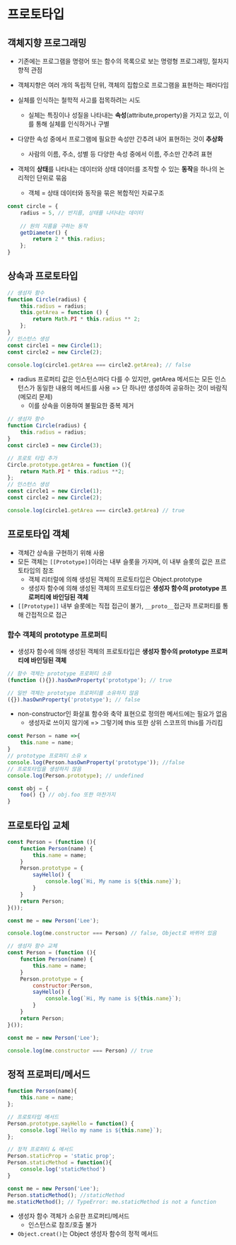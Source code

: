 # 프로토타입

## 객체지향 프로그래밍

- 기존에는 프로그램을 명령어 또는 함수의 목록으로 보는 명령형 프로그래밍, 절차지향적 관점
- 객체지향은 여러  개의 독립적 단위, 객체의 집합으로 프로그램을 표현하는 패러다임
- 실체를 인식하는 철학적 사고를 접목하려는 시도
  - 실체는 특징이나 성질을 나타내는 **속성**(attribute,property)을 가지고 있고, 이를 통해 실체를 인식하거나 구별
- 다양한 속성 중에서 프로그램에 필요한 속성만 간추려 내어 표현하는 것이 **추상화**
  - 사람의 이름, 주소, 성별 등 다양한 속성 중에서 이름, 주소만 간추려 표현

- 객체의 **상태**를 나타내는 데이터와 상태 데이터를 조작할 수 있는 **동작**을 하나의 논리적인 단위로 묶음
  - 객체 = 상태 데이터와 동작을 묶은 복합적인 자료구조

```javascript
const circle = {
    radius = 5, // 반지름, 상태를 나타내는 데이터
    
    // 원의 지름을 구하는 동작
    getDiameter() {
        return 2 * this.radius;
    };
}
```



## 상속과 프로토타입

```javascript
// 생성자 함수
function Circle(radius) {
    this.radius = radius;
    this.getArea = function () {
        return Math.PI * this.radius ** 2;
    };
}
// 인스턴스 생성
const circle1 = new Circle(1);
const circle2 = new Circle(2);

console.log(circle1.getArea === circle2.getArea); // false
```

- radius 프로퍼티 값은 인스턴스마다 다를 수 있지만, getArea 메서드는 모든 인스턴스가 동일한 내용의 메서드를 사용 => 단 하나만 생성하여 공유하는 것이 바람직(메모리 문제)
  - 이를 상속을 이용하여 불필요한 중복 제거

```javascript
// 생성자 함수
function Circle(radius) {
    this.radius = radius;
}
const circle3 = new Circle(3);

// 프로토 타입 추가
Circle.prototype.getArea = function (){
    return Math.PI * this.radius **2;
};
// 인스턴스 생성
const circle1 = new Circle(1);
const circle2 = new Circle(2);

console.log(circle1.getArea === circle3.getArea) // true
```



## 프로토타입 객체

- 객체간 상속을 구현하기 위해 사용
- 모든 객체는 `[[Prototype]]`이라는 내부 슬롯을 가지며, 이 내부 슬롯의 값은 프르토타입의 참조
  - 객체 리터럴에 의해 생성된 객체의 프로토타입은 Object.prototype
  - 생성자 함수에 의해 생성된 객체의 프로토타입은 **생성자 함수의 prototype 프로퍼티에 바인딩된 객체**
- `[[Prototype]]` 내부 슬롯에는 직접 접근이 불가, `__proto__`접근자 프로퍼티를 통해 간접적으로 접근 



### 함수 객체의 prototype 프로퍼티

- 생성자 함수에 의해 생성된 객체의 프로토타입은 **생성자 함수의 prototype 프로퍼티에 바인딩된 객체**

```javascript
// 함수 객체는 prototype 프로퍼티 소유
(function (){}).hasOwnProperty('prototype'); // true

// 일반 객체는 prototype 프로퍼티를 소유하지 않음
({}).hasOwnProperty('prototype'); // false
```

- non-constructor인 화살표 함수와 축약 표현으로 정의한 메서드에는 필요가 없음
  - 생성자로 쓰이지 않기에 => 그렇기에 this 또한 상위 스코프의 this를 가리킴

```javascript
const Person = name =>{
    this.name = name;
}
// prototype 프로퍼티 소유 x
console.log(Person.hasOwnProperty('prototype')); //false
// 프로토타입을 생성하지 않음
console.log(Person.prototype); // undefined

const obj = {
    foo() {} // obj.foo 또한 마찬가지
}
```



## 프로토타입 교체

```javascript
const Person = (function (){
    function Person(name) {
        this.name = name;
    }
    Person.prototype = {
        sayHello() {
            console.log(`Hi, My name is ${this.name}`);
        }
    }
    return Person;
}());

const me = new Person('Lee');

console.log(me.constructor === Person) // false, Object로 바뀌어 있음
```

```javascript
// 생성자 함수 교체
const Person = (function (){
    function Person(name) {
        this.name = name;
    }
    Person.prototype = {
        constructor:Person,
        sayHello() {
            console.log(`Hi, My name is ${this.name}`);
        }
    }
    return Person;
}());

const me = new Person('Lee');

console.log(me.constructor === Person) // true
```

## 정적 프로퍼티/메서드

```javascript
function Person(name){
    this.name = name;
};

// 프로토타입 메서드
Person.prototype.sayHello = function() {
    console.log(`Hello my name is ${this.name}`);
};

// 정적 프로퍼티 & 메서드
Person.staticProp = 'static prop';
Person.staticMethod = function(){
    console.log('staticMethod')
}

const me = new Person('Lee');
Person.staticMethod(); //staticMethod
me.staticMethod(); // TypeError: me.staticMethod is not a function
```

- 생성자 함수 객체가 소유한 프로퍼티/메서드
  - 인스턴스로 참조/호출 불가
- `Object.creat()`는 Object 생성자 함수의 정적 메서드

